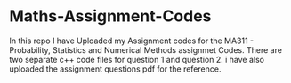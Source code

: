 # Maths-Assignment-Codes

In this repo I have Uploaded my Assignment codes for the MA311 - Probability, Statistics and Numerical Methods assignmet Codes.
There are two separate c++ code files for question 1 and question 2. i have also uploaded the assignment questions pdf for the reference.
